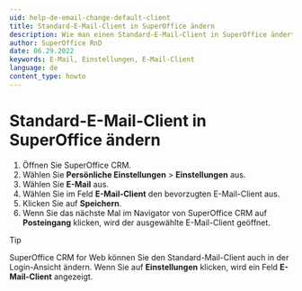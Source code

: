 ```yaml
---
uid: help-de-email-change-default-client
title: Standard-E-Mail-Client in SuperOffice ändern
description: Wie man einen Standard-E-Mail-Client in SuperOffice ändert
author: SuperOffice RnD
date: 06.29.2022
keywords: E-Mail, Einstellungen, E-Mail-Client
language: de
content_type: howto
---
```


# Standard-E-Mail-Client in SuperOffice ändern

1. Öffnen Sie SuperOffice CRM.
2. Wählen Sie <i class="ph ph-user-circle" aria-hidden="true"></i> **Persönliche Einstellungen** > **Einstellungen** aus.
3. Wählen Sie **E-Mail** aus.
4. Wählen Sie im Feld **E-Mail-Client** den bevorzugten E-Mail-Client aus.
5. Klicken Sie auf **Speichern**.
6. Wenn Sie das nächste Mal im Navigator von SuperOffice CRM auf **Posteingang** klicken, wird der ausgewählte E-Mail-Client geöffnet.

> [!TIP]
> SuperOffice CRM for Web können Sie den Standard-Mail-Client auch in der Login-Ansicht ändern. Wenn Sie auf **Einstellungen** klicken, wird ein Feld **E-Mail-Client** angezeigt.

